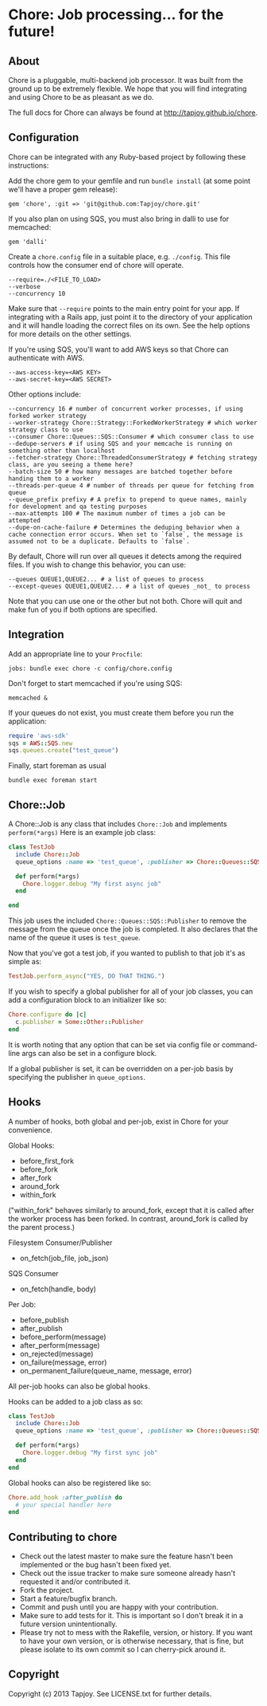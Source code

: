 # Chore: Job processing... for the future!

## About

Chore is a pluggable, multi-backend job processor. It was built from the ground up to be extremely flexible. We hope that you
will find integrating and using Chore to be as pleasant as we do.

The full docs for Chore can always be found at http://tapjoy.github.io/chore.

## Configuration

Chore can be integrated with any Ruby-based project by following these instructions:

Add the chore gem to your gemfile and run `bundle install` (at some point we'll have a proper gem release):

    gem 'chore', :git => 'git@github.com:Tapjoy/chore.git'

If you also plan on using SQS, you must also bring in dalli to use for memcached:

    gem 'dalli'

Create a `chore.config` file in a suitable place, e.g. `./config`. This file controls how the consumer end of chore will operate.

    --require=./<FILE_TO_LOAD>
    --verbose
    --concurrency 10

Make sure that `--require` points to the main entry point for your app. If integrating with a Rails app, just point it to the directory of your application and it will handle loading the correct files on its own. See the help options for more details on the other settings.

If you're using SQS, you'll want to add AWS keys so that Chore can authenticate with AWS.

    --aws-access-key=<AWS KEY>
    --aws-secret-key=<AWS SECRET>

Other options include:

    --concurrency 16 # number of concurrent worker processes, if using forked worker strategy
    --worker-strategy Chore::Strategy::ForkedWorkerStrategy # which worker strategy class to use
    --consumer Chore::Queues::SQS::Consumer # which consumer class to use
    --dedupe-servers # if using SQS and your memcache is running on something other than localhost
    --fetcher-strategy Chore::ThreadedConsumerStrategy # fetching strategy class, are you seeing a theme here?
    --batch-size 50 # how many messages are batched together before handing them to a worker
    --threads-per-queue 4 # number of threads per queue for fetching from queue
    --queue_prefix prefixy # A prefix to prepend to queue names, mainly for development and qa testing purposes
    --max-attempts 100 # The maximum number of times a job can be attempted
    --dupe-on-cache-failure # Determines the deduping behavior when a cache connection error occurs. When set to `false`, the message is assumed not to be a duplicate. Defaults to `false`.

By default, Chore will run over all queues it detects among the required files. If you wish to change this behavior, you can use:

    --queues QUEUE1,QUEUE2... # a list of queues to process
    --except-queues QUEUE1,QUEUE2... # a list of queues _not_ to process

Note that you can use one or the other but not both. Chore will quit and make fun of you if both options are specified.

## Integration

Add an appropriate line to your `Procfile`:

    jobs: bundle exec chore -c config/chore.config

Don't forget to start memcached if you're using SQS:

    memcached &


If your queues do not exist, you must create them before you run the application:

```ruby
require 'aws-sdk'
sqs = AWS::SQS.new
sqs.queues.create("test_queue")
```

Finally, start foreman as usual

    bundle exec foreman start

## Chore::Job

A Chore::Job is any class that includes `Chore::Job` and implements `perform(*args)` Here is an example job class:

```ruby
class TestJob
  include Chore::Job
  queue_options :name => 'test_queue', :publisher => Chore::Queues::SQS::Publisher, :max_attempts => 100

  def perform(*args)
    Chore.logger.debug "My first async job"
  end

end
```

This job uses the included `Chore::Queues::SQS::Publisher` to remove the message from the queue once the job is completed.
It also declares that the name of the queue it uses is `test_queue`.

Now that you've got a test job, if you wanted to publish to that job it's as simple as:
```ruby
TestJob.perform_async("YES, DO THAT THING.")
```


If you wish to specify a global publisher for all of your job classes, you can add a configuration block to an initializer like so:

```ruby
Chore.configure do |c|
  c.publisher = Some::Other::Publisher
end
```

It is worth noting that any option that can be set via config file or command-line args can also be set in a configure block.

If a global publisher is set, it can be overridden on a per-job basis by specifying the publisher in `queue_options`.


## Hooks

A number of hooks, both global and per-job, exist in Chore for your convenience.

Global Hooks:

* before_first_fork
* before_fork
* after_fork
* around_fork
* within_fork

("within_fork" behaves similarly to around_fork, except that it is called after the worker process has been forked. In contrast, around_fork is called by the parent process.)

Filesystem Consumer/Publisher

* on_fetch(job_file, job_json)

SQS Consumer

* on_fetch(handle, body)

Per Job:

* before_publish
* after_publish
* before_perform(message)
* after_perform(message)
* on_rejected(message)
* on_failure(message, error)
* on_permanent_failure(queue_name, message, error)

All per-job hooks can also be global hooks.

Hooks can be added to a job class as so:

```ruby
class TestJob
  include Chore::Job
  queue_options :name => 'test_queue', :publisher => Chore::Queues::SQS::Publisher

  def perform(*args)
    Chore.logger.debug "My first sync job"
  end
end
```
Global hooks can also be registered like so:

```ruby
Chore.add_hook :after_publish do
  # your special handler here
end
```

## Contributing to chore

* Check out the latest master to make sure the feature hasn't been implemented or the bug hasn't been fixed yet.
* Check out the issue tracker to make sure someone already hasn't requested it and/or contributed it.
* Fork the project.
* Start a feature/bugfix branch.
* Commit and push until you are happy with your contribution.
* Make sure to add tests for it. This is important so I don't break it in a future version unintentionally.
* Please try not to mess with the Rakefile, version, or history. If you want to have your own version, or is otherwise necessary, that is fine, but please isolate to its own commit so I can cherry-pick around it.

## Copyright

Copyright (c) 2013 Tapjoy. See LICENSE.txt for
further details.
